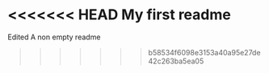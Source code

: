 <<<<<<< HEAD
My first readme
=======
Edited A non empty readme
>>>>>>> b58534f6098e3153a40a95e27de42c263ba5ea05
